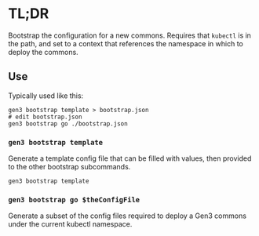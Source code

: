 # TL;DR

Bootstrap the configuration for a new commons.
Requires that `kubectl` is in the path, and set
to a context that references the namespace in which
to deploy the commons.

## Use

Typically used like this:

```
gen3 bootstrap template > bootstrap.json
# edit bootstrap.json
gen3 bootstrap go ./bootstrap.json
```

### `gen3 bootstrap template`

Generate a template config file that can be filled with values,
then provided to the other bootstrap subcommands.

```
gen3 bootstrap template
```


### `gen3 bootstrap go $theConfigFile`

Generate a subset of the config files required to deploy a Gen3
commons under the current kubectl namespace.
